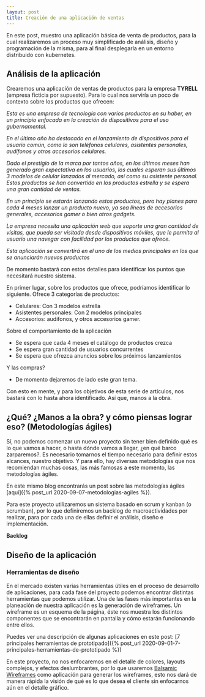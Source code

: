 ```yaml
---
layout: post
title: Creación de una aplicación de ventas
---
```


En este post, muestro una aplicación básica de venta de productos, para la cual realizaremos un proceso muy simplificado de análisis, diseño y programación de la misma, para al final desplegarla en un entorno distribuido con kubernetes.

## Análisis de la aplicación

Crearemos una aplicación de ventas de productos para la empresa **TYRELL** (empresa ficticia por supuesto). Para lo cual nos serviría un poco de contexto sobre los productos que ofrecen:

_Esta es una empresa de tecnología con varios productos en su haber, en un principio enfocada en la creación de dispositivos para el uso gubernamental._

_En el último año ha destacado en el lanzamiento de dispositivos para el usuario común, como lo son teléfonos celulares, asistentes personales, audífonos y otros accesorios celulares._

_Dado el prestigio de la marca por tantos años, en los últimos meses han generado gran expectativa en los usuarios, los cuales esperan sus últimos 3 modelos de celular lanzados al mercado, así como su asistente personal. Estos productos se han convertido en los productos estrella y se espera una gran cantidad de ventas._

_En un principio se estarán lanzando estos productos, pero hay planes para cada 4 meses lanzar un producto nuevo, ya sea líneas de accesorios generales, accesorios gamer o bien otros gadgets._

_La empresa necesita una aplicación web que soporte una gran cantidad de visitas, que pueda ser visitada desde dispositivos móviles, que le permita al usuario una navegar con facilidad por los productos que ofrece._

_Esta aplicación se convertirá en el uno de los medios principales en los que se anunciarán nuevos productos_

De momento bastará con estos detalles para identificar los puntos que necesitará nuestro sistema.

En primer lugar, sobre los productos que ofrece, podríamos identificar lo siguiente. Ofrece 3 categorías de productos:

- Celulares: Con 3 modelos estrella
- Asistentes personales: Con 2 modelos principales
- Accesorios: audífonos, y otros accesorios gamer.

Sobre el comportamiento de la aplicación

- Se espera que cada 4 meses el catálogo de productos crezca
- Se espera gran cantidad de usuarios concurrentes
- Se espera que ofrezca anuncios sobre los próximos lanzamientos

Y las compras?

- De momento dejaremos de lado este gran tema.

Con esto en mente, y para los objetivos de esta serie de artículos, nos bastará con lo hasta ahora identificado. Así que, manos a la obra.

## ¿Qué? ¿Manos a la obra? y cómo piensas lograr eso? (Metodologías ágiles)

Sí, no podemos comenzar un nuevo proyecto sin tener bien definido qué es lo que vamos a hacer, o hasta dónde vamos a llegar, ¿en qué barco zarparemos?. Es necesario tomarnos el tiempo necesario para definir estos alcances, nuestro objetivo. Y para ello, hay diversas metodologías que nos recomiendan muchas cosas, las más famosas a este momento, las metodologías ágiles.

En este mismo blog encontrarás un post sobre las metodologías ágiles [aquí]({% post_url  2020-09-07-metodologias-agiles %}).

Para este proyecto utilizaremos un sistema basado en scrum y kanban (o scrumban), por lo que definiremos un backlog de macroactividades por realizar, para por cada una de ellas definir el análisis, diseño e implementación.

**Backlog**




## Diseño de la aplicación

### Herramientas de diseño

En el mercado existen varias herramientas útiles en el proceso de desarrollo de aplicaciones, para cada fase del proyecto podemos encontrar distintas herramientas que podemos utilizar. Una de las fases más importantes en la planeación de nuestra aplicación es la generación de wireframes. Un wireframe es un esquema de la página, éste nos muestra los distintos componentes que se encontrarán en pantalla y cómo estarán funcionando entre ellos.

Puedes ver una descripción de algunas aplicaciones en este post: [7 principales herramientas de prototipado]({% post_url 2020-09-01-7-principales-herramientas-de-prototipado %})

En este proyecto, no nos enfocaremos en el detalle de colores, layouts complejos, y efectos deslumbrantes, por lo que usaremos [Balsamic Wireframes](https://balsamiq.com/wireframes/) como aplicación para generar los wireframes, esto nos dará de manera rápida la visión de qué es lo que desea el cliente sin enfocarnos aún en el detalle gráfico.

